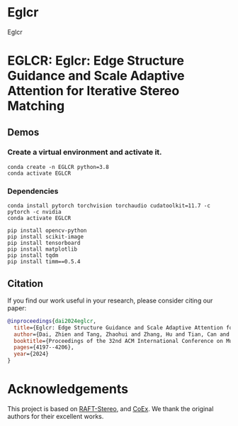 # Eglcr
Eglcr
# EGLCR: Eglcr: Edge Structure Guidance and Scale Adaptive Attention for Iterative Stereo Matching


## Demos


### Create a virtual environment and activate it.

```
conda create -n EGLCR python=3.8
conda activate EGLCR
```
### Dependencies

```
conda install pytorch torchvision torchaudio cudatoolkit=11.7 -c pytorch -c nvidia
conda activate EGLCR

pip install opencv-python
pip install scikit-image
pip install tensorboard
pip install matplotlib 
pip install tqdm
pip install timm==0.5.4
```


## Citation

If you find our work useful in your research, please consider citing our paper:

```bibtex
@inproceedings{dai2024eglcr,
  title={Eglcr: Edge Structure Guidance and Scale Adaptive Attention for Iterative Stereo Matching},
  author={Dai, Zhien and Tang, Zhaohui and Zhang, Hu and Tian, Can and Pan, Mingjun and Xie, Yongfang},
  booktitle={Proceedings of the 32nd ACM International Conference on Multimedia},
  pages={4197--4206},
  year={2024}
}
```

# Acknowledgements

This project is based on [RAFT-Stereo](https://github.com/princeton-vl/RAFT-Stereo), and [CoEx](https://github.com/antabangun/coex). We thank the original authors for their excellent works.

